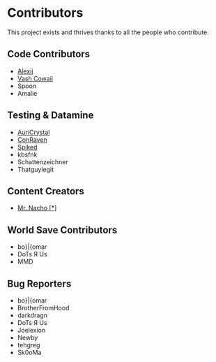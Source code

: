# Contributors

This project exists and thrives thanks to all the people who contribute.

## Code Contributors

- [Alexij](https://www.youtube.com/watch?v=dQw4w9WgXcQ)
- [Vash Cowaii](https://cowaii.io)
- Spoon
- Amalie

## Testing & Datamine

- [AuriCrystal](https://www.youtube.com/@AuriCrystal/)
- [ConRaven](https://www.youtube.com/c/ConstantineRavens)
- [Spiked](https://www.youtube.com/@newspiked7385)
- kbsfnk
- Schattenzeichner
- Thatguylegit

## Content Creators

- [Mr. Nacho [\*] ](https://www.youtube.com/@Mr-Nacho420)

## World Save Contributors

- bo}|{omar
- DoTs Я Us
- MMD

## Bug Reporters

- bo}|{omar
- BrotherFromHood
- darkdragn
- DoTs Я Us
- Joelexion
- Newby
- tehgreg
- Sk0oMa
